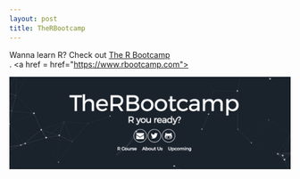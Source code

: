```yaml
---
layout: post
title: TheRBootcamp
---
```


Wanna learn R? Check out <a href="https://www.rbootcamp.com">The R Bootcamp</a><br>.
<a href = href="https://www.rbootcamp.com"><p align = "center"><img src="/images/rbootcamp.png" alt="no image found" width="720" align="middle"/></p></a>
